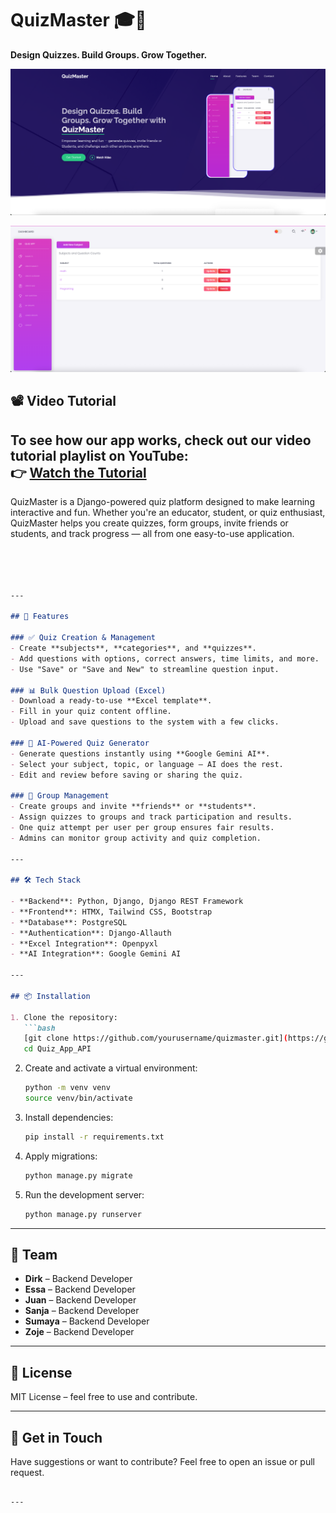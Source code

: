 # QuizMaster 🎓🧠  
**Design Quizzes. Build Groups. Grow Together.**

![image_alt](https://github.com/esagraphic/Quiz_App_API/blob/38bff21a8baae9b61e3882c8670aad3e5bb1ed60/landing.png?raw=true)

![image_alt](https://github.com/esagraphic/Quiz_App_API/blob/38bff21a8baae9b61e3882c8670aad3e5bb1ed60/dashboard.png?raw=true)

## 📽️ Video Tutorial

To see how our app works, check out our video tutorial playlist on YouTube:  
👉 [Watch the Tutorial](https://www.youtube.com/playlist?list=PLgrR1nC4o-tmdB3XdUX3oMCeLFtHMRKVk)
---

QuizMaster is a Django-powered quiz platform designed to make learning interactive and fun. Whether you're an educator, student, or quiz enthusiast, QuizMaster helps you create quizzes, form groups, invite friends or students, and track progress — all from one easy-to-use application.

````markdown




---

## 🚀 Features

### ✅ Quiz Creation & Management
- Create **subjects**, **categories**, and **quizzes**.
- Add questions with options, correct answers, time limits, and more.
- Use "Save" or "Save and New" to streamline question input.

### 📊 Bulk Question Upload (Excel)
- Download a ready-to-use **Excel template**.
- Fill in your quiz content offline.
- Upload and save questions to the system with a few clicks.

### 🤖 AI-Powered Quiz Generator
- Generate questions instantly using **Google Gemini AI**.
- Select your subject, topic, or language — AI does the rest.
- Edit and review before saving or sharing the quiz.

### 👥 Group Management
- Create groups and invite **friends** or **students**.
- Assign quizzes to groups and track participation and results.
- One quiz attempt per user per group ensures fair results.
- Admins can monitor group activity and quiz completion.

---

## 🛠️ Tech Stack

- **Backend**: Python, Django, Django REST Framework  
- **Frontend**: HTMX, Tailwind CSS, Bootstrap  
- **Database**: PostgreSQL  
- **Authentication**: Django-Allauth  
- **Excel Integration**: Openpyxl  
- **AI Integration**: Google Gemini AI  

---

## 📦 Installation

1. Clone the repository:
   ```bash
   [git clone https://github.com/yourusername/quizmaster.git](https://github.com/esagraphic/Quiz_App_API.git)
   cd Quiz_App_API
````

2. Create and activate a virtual environment:

   ```bash
   python -m venv venv
   source venv/bin/activate
   ```

3. Install dependencies:

   ```bash
   pip install -r requirements.txt
   ```

4. Apply migrations:

   ```bash
   python manage.py migrate
   ```

5. Run the development server:

   ```bash
   python manage.py runserver
   ```

---

## 👤 Team

* **Dirk** – Backend Developer
* **Essa** – Backend Developer
* **Juan** – Backend Developer
* **Sanja** – Backend Developer
* **Sumaya** – Backend Developer
* **Zoje** – Backend Developer

---



## 📎 License

MIT License – feel free to use and contribute.

---

## 💬 Get in Touch

Have suggestions or want to contribute? Feel free to open an issue or pull request.

```

---

```
